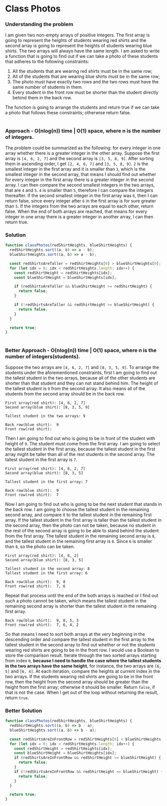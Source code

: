 # Class Photos

### Understanding the problem

I am given two non-empty arrays of positive integers. The first array is going to represent the heights of students wearing red shirts and the second array is going to represent the heights of students wearing blue shirts. The two arrays will always have the same length. I am asked to write a function that is going to find out if we can take a photo of these students that adheres to the following constraints:

1. All the students that are wearing red shirts must be in the same row;
2. All of the students that are wearing blue shirts must be in the same row;
3. The photo must have exactly two rows and the two rows must have the same number of students in them.
4. Every student in the front row must be shorter than the student directly behind them in the back row.

The function is going to arrange the students and return true if we can take a photo that follows these constraints; otherwise return false.

#

### Approach - O(nlog(n)) time | O(1) space, where n is the number of integers.

The problem could be summarized as the following: for every integer in one array whether there is a greater integer in the other array. Suppose the first array is `[4, 6, 2, 7]` and the second array is `[3, 5, 8, 9]`. After sorting them in ascending order, I get `[2, 4, 6, 7]` and `[3, 5, 8, 9]`. `2` is the smallest integer in the first array and it is smaller than `3`, which is the smallest integer in the second array, that means I should find out whether for every integer in the first array there is a greater integer in the second array. I can then compare the second smallest integers in the two arrays, that are `4` and `5`. `4` is smaller than `5`, therefore I can compare the integers thereafter. If the second smallest integer in the first array was `6`, then I can return false, since every integer after `6` in the first array is for sure greater than `5`. If the integers from the two arrays are equal to each other, return false. When the end of both arrays are reached, that means for every integer in one array there is a greater integer in another array, I can then return true.

### Solution

```js
function classPhotos(redShirtHeights, blueShirtHeights) {
  redShirtHeights.sort((a, b) => a - b);
  blueShirtHeights.sort((a, b) => a - b);

  const redShirtsAreTaller = redShirtHeights[0] > blueShirtHeights[0];
  for (let idx = 0; idx < redShirtHeights.length; idx++) {
    const redShirtHeight = redShirtHeights[idx];
    const blueShirtHeight = blueShirtHeights[idx];

    if (redShirtsAreTaller && blueShirtHeight >= redShirtHeight) {
      return false;
    }

    if (!redShirtsAreTaller && redShirtHeight >= blueShirtHeight) {
      return false;
    }
  }

  return true;
}
```

#

### Better Approach - O(nlog(n)) time | O(1) space, where n is the number of integers(students).

Suppose the two arrays are `[4, 6, 2, 7]` and `[8, 3, 5, 9]`. To arrange the students under the aforementioned constraints, first I am going to find out the tallest student in the two arrays, because all of the other students are shorter than that student and they can not stand behind him. The height of the tallest student is `9` from the second array. It also means all of the students from the second array should be in the back row.

```
First array(red shirt): [4, 6, 2, 7]
Second array(blue shirt): [8, 3, 5, 9]

Tallest student in the two arrays: 9

Back row(blue shirt):  9
Front row(red shirt):
```

Then I am going to find out who is going to be in front of the student with height of `9`. The student must come from the first array. I am going to select the tallest student in the first array, because the tallest student in the first array might be taller than all of the rest students in the second array. The tallest student in the first array is `7`.

```
First array(red shirt): [4, 6, 2, 7]
Second array(blue shirt): [8, 3, 5]

Tallest student in the first array: 7

Back row(blue shirt):  9
Front row(red shirt):  7
```

Now I am going to find out who is going to be the next student that stands in the back row. I am going to choose the tallest student in the remaining second array, and compare it to the tallest student in the remaining first array. If the tallest student in the first array is taller than the tallest student in the second array, then the photo can not be taken, because no student in the rest of the second array is going to be able to stand behind the student from the first array. The tallest student in the remaining second array is `8`, and the tallest student in the remaining first array is `6`. Since `6` is smaller than `8`, so the photo can be taken.

```
First array(red shirt): [4, 6, 2]
Second array(blue shirt): [8, 3, 5]

Tallest student in the second array: 8
Tallest student in the first array: 6

Back row(blue shirt):  9, 8
Front row(red shirt):  7, 6
```

Repeat that process until the end of the both arrays is reached or I find out such a photo cannot be taken, which means the tallest student in the remaining second array is shorter than the tallest student in the remaining first array.

```
Back row(blue shirt):  9, 8, 5, 3
Front row(red shirt):  7, 6, 4, 2
```

So that means I need to sort both arrays at the very beginning in the descending order and compare the tallest student in the first array to the tallest student in the second array to find out whether or not the students wearing red shirts are going to be in the front row. I would use a Boolean to store the comparison result. Iterate through the two sorted arrays starting from index `0`, **because I need to handle the case where the tallest students in the two arrays have the same height**, for instance, the two arrays are `[6, 5]` and `[6, 4]`. At each iteration, compare the heights at current index in the two arrays. If the students wearing red shirts are going to be in the front row, then the height from the second array should be greater than the height from the first array; otherwise it should be smaller. Return `false`, if that is not the case. When I get out of the loop without returning the result, return `true`.

### Better Solution

```js
function classPhotos(redShirtHeights, blueShirtHeights) {
  redShirtHeights.sort((a, b) => b - a);
  blueShirtHeights.sort((a, b) => b - a);

  const redShirtsAreInFrontRow = redShirtHeights[0] < blueShirtHeights[0];
  for (let idx = 0; idx < redShirtHeights.length; idx++) {
    const redShirtHeight = redShirtHeights[idx];
    const blueShirtHeight = blueShirtHeights[idx];
    if (redShirtsAreInFrontRow && redShirtHeight >= blueShirtHeight) {
      return false;
    }
    if (!redShirtsAreInFrontRow && redShirtHeight <= blueShirtHeight) {
      return false;
    }
  }

  return true;
}
```
